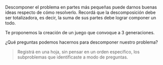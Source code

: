 Descomponer el problema en partes más pequeñas puede darnos buenas ideas respecto de cómo resolverlo.  Recordá que la descomposición debe ser totalizadora, es decir, la suma de sus partes debe lograr componer un todo.

Te proponemos la creación de un juego que convoque a 3 generaciones.

¿Qué preguntas podemos hacernos para descomponer nuestro problema? 

> Registrá en una hoja, sin pensar en un orden específico, los subproblemas que identificaste a modo de preguntas. 